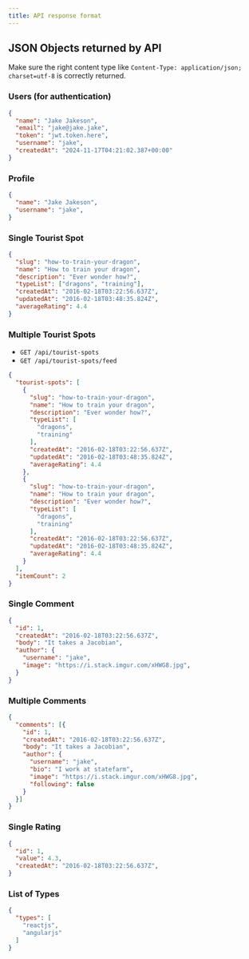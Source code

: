 ```yaml
---
title: API response format
---
```


## JSON Objects returned by API

Make sure the right content type like `Content-Type: application/json; charset=utf-8` is correctly returned.

### Users (for authentication)

```JSON
{
  "name": "Jake Jakeson",
  "email": "jake@jake.jake",
  "token": "jwt.token.here",
  "username": "jake",
  "createdAt": "2024-11-17T04:21:02.387+00:00"
}
```

### Profile

```JSON
{
  "name": "Jake Jakeson",
  "username": "jake",
}
```

### Single Tourist Spot

```JSON
{
  "slug": "how-to-train-your-dragon",
  "name": "How to train your dragon",
  "description": "Ever wonder how?",
  "typeList": ["dragons", "training"],
  "createdAt": "2016-02-18T03:22:56.637Z",
  "updatedAt": "2016-02-18T03:48:35.824Z",
  "averageRating": 4.4
}
```

### Multiple Tourist Spots

- `GET /api/tourist-spots`
- `GET /api/tourist-spots/feed`

```JSON
{
  "tourist-spots": [
    {
      "slug": "how-to-train-your-dragon",
      "name": "How to train your dragon",
      "description": "Ever wonder how?",
      "typeList": [
        "dragons",
        "training"
      ],
      "createdAt": "2016-02-18T03:22:56.637Z",
      "updatedAt": "2016-02-18T03:48:35.824Z",
      "averageRating": 4.4
    },
    {
      "slug": "how-to-train-your-dragon",
      "name": "How to train your dragon",
      "description": "Ever wonder how?",
      "typeList": [
        "dragons",
        "training"
      ],
      "createdAt": "2016-02-18T03:22:56.637Z",
      "updatedAt": "2016-02-18T03:48:35.824Z",
      "averageRating": 4.4
    }
  ],
  "itemCount": 2
}
```

### Single Comment

```JSON
{
  "id": 1,
  "createdAt": "2016-02-18T03:22:56.637Z",
  "body": "It takes a Jacobian",
  "author": {
    "username": "jake",
    "image": "https://i.stack.imgur.com/xHWG8.jpg",
  }
}
```

### Multiple Comments

```JSON
{
  "comments": [{
    "id": 1,
    "createdAt": "2016-02-18T03:22:56.637Z",
    "body": "It takes a Jacobian",
    "author": {
      "username": "jake",
      "bio": "I work at statefarm",
      "image": "https://i.stack.imgur.com/xHWG8.jpg",
      "following": false
    }
  }]
}
```

### Single Rating

```JSON
{
  "id": 1,
  "value": 4.3,
  "createdAt": "2016-02-18T03:22:56.637Z",
}
```

### List of Types

```JSON
{
  "types": [
    "reactjs",
    "angularjs"
  ]
}
```
